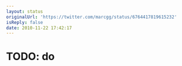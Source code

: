 ```yaml
---
layout: status
originalUrl: 'https://twitter.com/marcgg/status/6764417819615232'
isReply: false
date: 2010-11-22 17:42:17
---
```


# TODO: do

